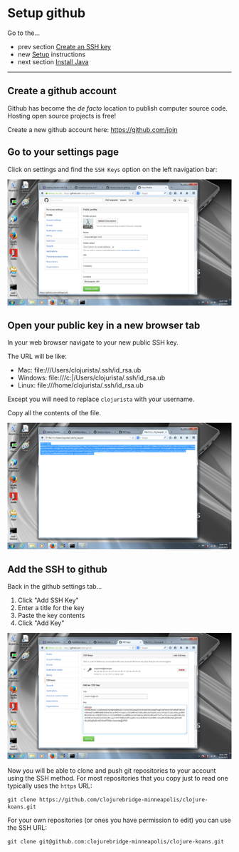 # Setup github

Go to the...
* prev section [Create an SSH key](setup_new_ssh.md)
* new [Setup](setup_new.md) instructions
* next section [Install Java](setup_new_java.md)

--------------

## Create a github account

Github has become the _de facto_ location to publish
computer source code. Hosting open source projects is free!

Create a new github account here: https://github.com/join

## Go to your settings page

Click on settings and find the `SSH Keys` option on the
left navigation bar:

![Github Settings](img/new/github1.png)

## Open your public key in a new browser tab

In your web browser navigate to your new public SSH key.

The URL will be like:
* Mac: file:///Users/clojurista/.ssh/id_rsa.ub
* Windows: file:///c:|/Users/clojurista/.ssh/id_rsa.ub
* Linux: file:///home/clojurista/.ssh/id_rsa.ub

Except you will need to replace `clojurista` with your username.

Copy all the contents of the file.

![Your SSH Public key](img/new/github2.png)

## Add the SSH to github

Back in the github settings tab...
1. Click "Add SSH Key"
2. Enter a title for the key
3. Paste the key contents
4. Click "Add Key"

![Give github your SSH Public key](img/new/github3.png)

Now you will be able to clone and push git repositories to your account
using the SSH method. For most repositories that you copy just
to read one typically uses the `https` URL:

    git clone https://github.com/clojurebridge-minneapolis/clojure-koans.git

For your own repositories (or ones you have permission to edit) you
can use the SSH URL:

    git clone git@github.com:clojurebridge-minneapolis/clojure-koans.git
